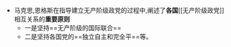 - 马克思,恩格斯在指导建立无产阶级政党的过程中,阐述了**各国**[[无产阶级政党]]相互关系的**重要原则**
	- 一是坚持==无产阶级的国际联合==
	- 二是坚持各国党的==独立自主和完全平==等。